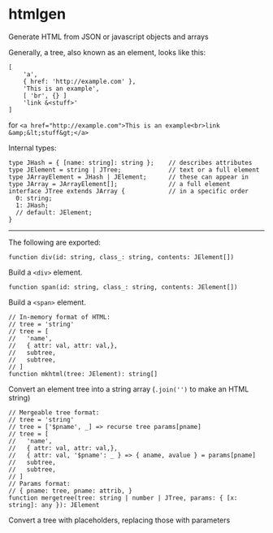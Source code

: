 # htmlgen
Generate HTML from JSON or javascript objects and arrays

Generally, a tree, also known as an element, looks like this:

    [
        'a',
        { href: 'http://example.com' },
        'This is an example',
        [ 'br', {} ]
        'link &<stuff>'
    ]
for `<a href="http://example.com">This is an example<br>link &amp;&lt;stuff&gt;</a>`

Internal types:

    type JHash = { [name: string]: string };    // describes attributes
    type JElement = string | JTree;             // text or a full element
    type JArrayElement = JHash | JElement;      // these can appear in
    type JArray = JArrayElement[];              // a full element
    interface JTree extends JArray {            // in a specific order
      0: string;
      1: JHash;
      // default: JElement;
    }
----
The following are exported:

    function div(id: string, class_: string, contents: JElement[]) 
Build a `<div>` element.

    function span(id: string, class_: string, contents: JElement[])
Build a `<span>` element.

    // In-memory format of HTML:
    // tree = 'string'
    // tree = [
    //   'name',
    //   { attr: val, attr: val,},
    //   subtree,
    //   subtree,
    // ]
    function mkhtml(tree: JElement): string[]
Convert an element tree into a string array (`.join('')` to make an HTML string)

    // Mergeable tree format:
    // tree = 'string'
    // tree = ['$pname', _] => recurse tree params[pname]
    // tree = [
    //   'name',
    //   { attr: val, attr: val,},
    //   { attr: val, '$pname': _ } => { aname, avalue } = params[pname]
    //   subtree,
    //   subtree,
    // ]
    // Params format:
    // { pname: tree, pname: attrib, }
    function mergetree(tree: string | number | JTree, params: { [x: string]: any }): JElement
Convert a tree with placeholders, replacing those with parameters
